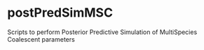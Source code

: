 # postPredSimMSC

Scripts to perform Posterior Predictive Simulation of MultiSpecies Coalescent parameters 
